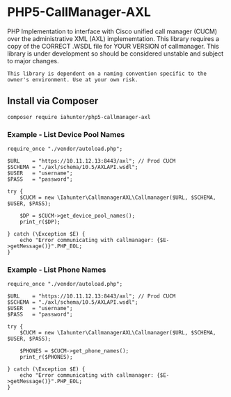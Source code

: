 # PHP5-CallManager-AXL
PHP Implementation to interface with Cisco unified call manager (CUCM) over the administrative XML (AXL) implememtation.
This library requires a copy of the CORRECT .WSDL file for YOUR VERSION of callmanager.
This library is under development so should be considered unstable and subject to major changes.

```
This library is dependent on a naming convention specific to the owner's environment. Use at your own risk. 
```

## Install via Composer

```
composer require iahunter/php5-callmanager-axl
```
### Example - List Device Pool Names

```
require_once "./vendor/autoload.php";                         

$URL    = "https://10.11.12.13:8443/axl"; // Prod CUCM           
$SCHEMA = "./axl/schema/10.5/AXLAPI.wsdl";                 
$USER   = "username";
$PASS   = "password";

try {
    $CUCM = new \Iahunter\CallmanagerAXL\Callmanager($URL, $SCHEMA, $USER, $PASS);
    
    $DP = $CUCM->get_device_pool_names();        
    print_r($DP);                                          

} catch (\Exception $E) {        
    echo "Error communicating with callmanager: {$E->getMessage()}".PHP_EOL;
}
```

### Example - List Phone Names

```
require_once "./vendor/autoload.php";                         

$URL    = "https://10.11.12.13:8443/axl"; // Prod CUCM           
$SCHEMA = "./axl/schema/10.5/AXLAPI.wsdl";                 
$USER   = "username";
$PASS   = "password";

try {
    $CUCM = new \Iahunter\CallmanagerAXL\Callmanager($URL, $SCHEMA, $USER, $PASS);

    $PHONES = $CUCM->get_phone_names();        
    print_r($PHONES);                                          

} catch (\Exception $E) {        
    echo "Error communicating with callmanager: {$E->getMessage()}".PHP_EOL;
}
```
